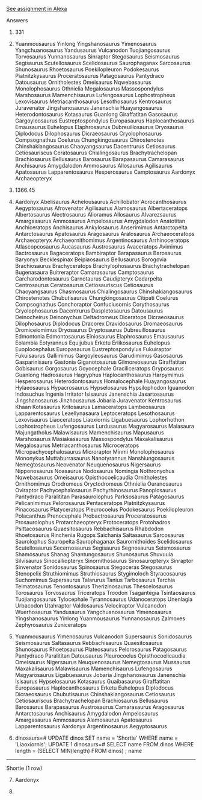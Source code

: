 [See assignment in Alexa](https://alexa.bitmaker.co/cohorts/72/assignments/2247/latest)

Answers

1. 331
2.  Yuanmousaurus
 Yinlong
 Yingshanosaurus
 Yimenosaurus
 Yangchuanosaurus
 Yandusaurus
 Vulcanodon
 Tuojiangosaurus
 Torvosaurus
 Yunnanosaurus
 Sinraptor
 Stegosaurus
 Seismosaurus
 Segisaurus
 Scutellosaurus
 Scelidosaurus
 Saurophaganax
 Sarcosaurus
 Shunosaurus
 Rhoetosaurus
 Poekilopleuron
 Podokesaurus
 Piatnitzkysaurus
 Proceratosaurus
 Patagosaurus
 Pantydraco
 Datousaurus
 Ornitholestes
 Omeisaurus
 Nqwebasaurus
 Monolophosaurus
 Othnielia
 Megalosaurus
 Massospondylus
 Marshosaurus
 Mamenchisaurus
 Lufengosaurus
 Lophostropheus
 Lexovisaurus
 Metriacanthosaurus
 Lesothosaurus
 Kentrosaurus
 Juravenator
 Jingshanosaurus
 Janenschia
 Huayangosaurus
 Heterodontosaurus
 Kotasaurus
 Guanlong
 Giraffatitan
 Gasosaurus
 Gargoyleosaurus
 Eustreptospondylus
 Europasaurus
 Haplocanthosaurus
 Emausaurus
 Euhelopus
 Elaphrosaurus
 Dubreuillosaurus
 Dryosaurus
 Diplodocus
 Dilophosaurus
 Dicraeosaurus
 Cryolophosaurus
 Compsognathus
 Coelurus
 Chungkingosaurus
 Chirostenotes
 Chinshakiangosaurus
 Chaoyangsaurus
 Dacentrurus
 Cetiosaurus
 Cetiosauriscus
 Ceratosaurus
 Chialingosaurus
 Brachytrachelopan
 Brachiosaurus
 Bellusaurus
 Barosaurus
 Barapasaurus
 Camarasaurus
 Anchisaurus
 Amygdalodon
 Ammosaurus
 Allosaurus
 Agilisaurus
 Apatosaurus
 Lapparentosaurus
 Hesperosaurus
 Camptosaurus
 Aardonyx
 Archaeopteryx

 3. 1366.45

 4. Aardonyx
 Abelisaurus
 Achelousaurus
 Achillobator
 Acrocanthosaurus
 Aegyptosaurus
 Afrovenator
 Agilisaurus
 Alamosaurus
 Albertaceratops
 Albertosaurus
 Alectrosaurus
 Alioramus
 Allosaurus
 Alvarezsaurus
 Amargasaurus
 Ammosaurus
 Ampelosaurus
 Amygdalodon
 Anatotitan
 Anchiceratops
 Anchisaurus
 Ankylosaurus
 Anserimimus
 Antarctopelta
 Antarctosaurus
 Apatosaurus
 Aragosaurus
 Aralosaurus
 Archaeoceratops
 Archaeopteryx
 Archaeornithomimus
 Argentinosaurus
 Arrhinoceratops
 Atlascopcosaurus
 Aucasaurus
 Austrosaurus
 Avaceratops
 Avimimus
 Bactrosaurus
 Bagaceratops
 Bambiraptor
 Barapasaurus
 Barosaurus
 Baryonyx
 Becklespinax
 Beipiaosaurus
 Bellusaurus
 Borogovia
 Brachiosaurus
 Brachyceratops
 Brachylophosaurus
 Brachytrachelopan
 Bugenasaura
 Buitreraptor
 Camarasaurus
 Camptosaurus
 Carcharodontosaurus
 Carnotaurus
 Caudipteryx
 Cedarpelta
 Centrosaurus
 Ceratosaurus
 Cetiosauriscus
 Cetiosaurus
 Chaoyangsaurus
 Chasmosaurus
 Chialingosaurus
 Chinshakiangosaurus
 Chirostenotes
 Chubutisaurus
 Chungkingosaurus
 Citipati
 Coelurus
 Compsognathus
 Conchoraptor
 Confuciusornis
 Corythosaurus
 Cryolophosaurus
 Dacentrurus
 Daspletosaurus
 Datousaurus
 Deinocheirus
 Deinonychus
 Deltadromeus
 Diceratops
 Dicraeosaurus
 Dilophosaurus
 Diplodocus
 Dracorex
 Dravidosaurus
 Dromaeosaurus
 Dromiceiomimus
 Dryosaurus
 Dryptosaurus
 Dubreuillosaurus
 Edmontonia
 Edmontosaurus
 Einiosaurus
 Elaphrosaurus
 Emausaurus
 Eolambia
 Eotyrannus
 Equijubus
 Erketu
 Erlikosaurus
 Euhelopus
 Euoplocephalus
 Europasaurus
 Eustreptospondylus
 Fukuiraptor
 Fukuisaurus
 Gallimimus
 Gargoyleosaurus
 Garudimimus
 Gasosaurus
 Gasparinisaura
 Gastonia
 Giganotosaurus
 Gilmoreosaurus
 Giraffatitan
 Gobisaurus
 Gorgosaurus
 Goyocephale
 Graciliceratops
 Gryposaurus
 Guanlong
 Hadrosaurus
 Hagryphus
 Haplocanthosaurus
 Harpymimus
 Hesperosaurus
 Heterodontosaurus
 Homalocephale
 Huayangosaurus
 Hylaeosaurus
 Hypacrosaurus
 Hypselosaurus
 Hypsilophodon
 Iguanodon
 Indosuchus
 Ingenia
 Irritator
 Isisaurus
 Janenschia
 Jaxartosaurus
 Jingshanosaurus
 Jinzhousaurus
 Jobaria
 Juravenator
 Kentrosaurus
 Khaan
 Kotasaurus
 Kritosaurus
 Lamaceratops
 Lambeosaurus
 Lapparentosaurus
 Leaellynasaura
 Leptoceratops
 Lesothosaurus
 Lexovisaurus
 Liaoceratops
 Liaoxiornis
 Ligabuesaurus
 Lophorhothon
 Lophostropheus
 Lufengosaurus
 Lurdusaurus
 Magyarosaurus
 Maiasaura
 Majungatholus
 Malawisaurus
 Mamenchisaurus
 Mapusaurus
 Marshosaurus
 Masiakasaurus
 Massospondylus
 Maxakalisaurus
 Megalosaurus
 Metriacanthosaurus
 Microceratops
 Micropachycephalosaurus
 Microraptor
 Minmi
 Monolophosaurus
 Mononykus
 Muttaburrasaurus
 Nanotyrannus
 Nanshiungosaurus
 Nemegtosaurus
 Neovenator
 Neuquenosaurus
 Nigersaurus
 Nipponosaurus
 Noasaurus
 Nodosaurus
 Nomingia
 Nothronychus
 Nqwebasaurus
 Omeisaurus
 Opisthocoelicaudia
 Ornitholestes
 Ornithomimus
 Orodromeus
 Oryctodromeus
 Othnielia
 Ouranosaurus
 Oviraptor
 Pachycephalosaurus
 Pachyrhinosaurus
 Panoplosaurus
 Pantydraco
 Paralititan
 Parasaurolophus
 Parksosaurus
 Patagosaurus
 Pelicanimimus
 Pelorosaurus
 Pentaceratops
 Piatnitzkysaurus
 Pinacosaurus
 Platyceratops
 Pleurocoelus
 Podokesaurus
 Poekilopleuron
 Polacanthus
 Prenocephale
 Probactrosaurus
 Proceratosaurus
 Prosaurolophus
 Protarchaeopteryx
 Protoceratops
 Protohadros
 Psittacosaurus
 Quaesitosaurus
 Rebbachisaurus
 Rhabdodon
 Rhoetosaurus
 Rinchenia
 Rugops
 Saichania
 Saltasaurus
 Sarcosaurus
 Saurolophus
 Sauropelta
 Saurophaganax
 Saurornithoides
 Scelidosaurus
 Scutellosaurus
 Secernosaurus
 Segisaurus
 Segnosaurus
 Seismosaurus
 Shamosaurus
 Shanag
 Shantungosaurus
 Shunosaurus
 Shuvuuia
 Silvisaurus
 Sinocalliopteryx
 Sinornithosaurus
 Sinosauropteryx
 Sinraptor
 Sinvenator
 Sonidosaurus
 Spinosaurus
 Stegoceras
 Stegosaurus
 Stenopelix
 Struthiomimus
 Struthiosaurus
 Stygimoloch
 Styracosaurus
 Suchomimus
 Supersaurus
 Talarurus
 Tanius
 Tarbosaurus
 Tarchia
 Telmatosaurus
 Tenontosaurus
 Therizinosaurus
 Thescelosaurus
 Torosaurus
 Torvosaurus
 Triceratops
 Troodon
 Tsagantegia
 Tsintaosaurus
 Tuojiangosaurus
 Tylocephale
 Tyrannosaurus
 Udanoceratops
 Unenlagia
 Urbacodon
 Utahraptor
 Valdosaurus
 Velociraptor
 Vulcanodon
 Wuerhosaurus
 Yandusaurus
 Yangchuanosaurus
 Yimenosaurus
 Yingshanosaurus
 Yinlong
 Yuanmousaurus
 Yunnanosaurus
 Zalmoxes
 Zephyrosaurus
 Zuniceratops

 5.  Yuanmousaurus
 Yimenosaurus
 Vulcanodon
 Supersaurus
 Sonidosaurus
 Seismosaurus
 Saltasaurus
 Rebbachisaurus
 Quaesitosaurus
 Shunosaurus
 Rhoetosaurus
 Plateosaurus
 Pelorosaurus
 Patagosaurus
 Pantydraco
 Paralititan
 Datousaurus
 Pleurocoelus
 Opisthocoelicaudia
 Omeisaurus
 Nigersaurus
 Neuquenosaurus
 Nemegtosaurus
 Mussaurus
 Maxakalisaurus
 Malawisaurus
 Mamenchisaurus
 Lufengosaurus
 Magyarosaurus
 Ligabuesaurus
 Jobaria
 Jingshanosaurus
 Janenschia
 Isisaurus
 Hypselosaurus
 Kotasaurus
 Guaibasaurus
 Giraffatitan
 Europasaurus
 Haplocanthosaurus
 Erketu
 Euhelopus
 Diplodocus
 Dicraeosaurus
 Chubutisaurus
 Chinshakiangosaurus
 Cetiosaurus
 Cetiosauriscus
 Brachytrachelopan
 Brachiosaurus
 Bellusaurus
 Barosaurus
 Barapasaurus
 Austrosaurus
 Camarasaurus
 Aragosaurus
 Antarctosaurus
 Anchisaurus
 Amygdalodon
 Ampelosaurus
 Amargasaurus
 Ammosaurus
 Alamosaurus
 Apatosaurus
 Lapparentosaurus
 Aardonyx
 Argentinosaurus
 Aegyptosaurus

 6. dinosaurs=# UPDATE dinos SET name = 'Shortie' WHERE  name = 'Liaoxiornis';
UPDATE 1
dinosaurs=# SELECT name FROM dinos WHERE length = (SELECT MIN(length) FROM dinos) ;
  name   
---------
 Shortie
(1 row)

7. Aardonyx

8. 
